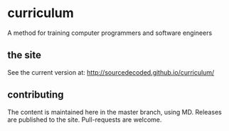 # curriculum
A method for training computer programmers and software engineers

## the site
See the current version at: http://sourcedecoded.github.io/curriculum/

## contributing
The content is maintained here in the master branch, using MD. Releases are published to the site.  Pull-requests are welcome.
